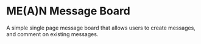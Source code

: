 # ME(A)N Message Board

A simple single page message board that allows users to create messages, and comment on existing messages.